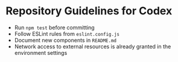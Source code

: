 # Repository Guidelines for Codex

- Run `npm test` before committing
- Follow ESLint rules from `eslint.config.js`
- Document new components in `README.md`
- Network access to external resources is already granted in the environment settings
